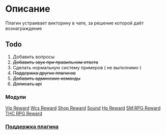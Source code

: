 # Описание
Плагин устраивает викторину в чате, за решение которой даёт вознаграждение

## Todo
1. Добавить вопросы
2. ~~Добавить звук при правильном ответа~~
3. Сделать нормальную систему примеров ( не выполнимо )
4. ~~Поддержка других плагинов~~
5. ~~Добавить админские команды~~
6. ~~Дописать api~~

### Модули

[Vip Reward](https://hlmod.ru/resources/quiz-vip-reward.1128/)
[Wcs Reward](https://hlmod.ru/resources/quiz-wcs-reward.1127/)
[Shop Reward](https://hlmod.ru/resources/quiz-shop-reward.1126/)
[Sound](https://hlmod.ru/resources/quiz-sound.1125/)
[Hp Reward](https://hlmod.ru/resources/quiz-hp-reward.1134/)
[SM:RPG Reward](https://hlmod.ru/resources/quiz-sm-rpg-reward.1130/)
[THC RPG Reward](https://hlmod.ru/resources/quiz-thc-rpg-reward.1129/)

### [Поддержка плагина](https://discord.gg/ExPjKh2)
